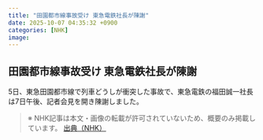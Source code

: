 ```yaml
---
title: "田園都市線事故受け 東急電鉄社長が陳謝"
date: 2025-10-07 04:35:32 +0900
categories: [NHK]
image: 
---
```

## 田園都市線事故受け 東急電鉄社長が陳謝

5日、東急田園都市線で列車どうしが衝突した事故で、東急電鉄の福田誠一社長は7日午後、記者会見を開き陳謝しました。

> ※ NHK記事は本文・画像の転載が許可されていないため、概要のみ掲載しています。
[出典（NHK）](http://www3.nhk.or.jp/news/html/20251007/k10014943251000.html)
